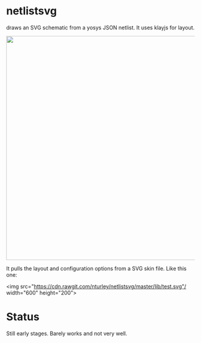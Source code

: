 # netlistsvg
draws an SVG schematic from a yosys JSON netlist. It uses klayjs for layout.

<img src="https://cdn.rawgit.com/nturley/netlistsvg/master/doc/out.svg" width="600" height="600"/>

It pulls the layout and configuration options from a SVG skin file. Like this one:

<img src="https://cdn.rawgit.com/nturley/netlistsvg/master/lib/test.svg"/ width="600" height="200">

# Status
Still early stages. Barely works and not very well.
